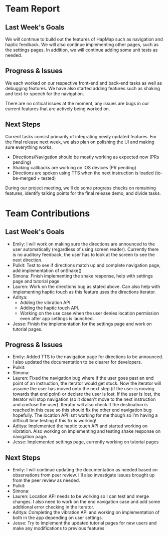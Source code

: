 # Team Report

## Last Week's Goals
We will continue to build out the features of HapMap such as navigation and haptic feedback. We will also continue implementing other pages, such as the settings pages. In addition, we will continue adding some unit tests as needed.

## Progress & Issues
We each worked on our respective front-end and back-end tasks as well as debugging features. We have also started adding features such as shaking and text-to-speech for the navigation.

There are no critical issues at the moment, any issues are bugs in our current features that are actively being worked on.

## Next Steps
Current tasks consist primarily of integrating newly updated features. For the final release next week, we also plan on polishing the UI and making sure everything works.

- Directions/Navigation should be mostly working as expected now (PRs pending)
- Shaking callbacks are working on iOS devices (PR pending)
- Directions are spoken using TTS when the next instruction is loaded (to-be-merged + tested)

During our project meeting, we'll do some progress checks on remaining features, identify talking points for the final release demo, and divide tasks.

# Team Contributions

## Last Week's Goals
- Emily: I will work on making sure the directions are announced to the user automatically (regardless of using screen reader). Currently there is no auditory feedback, the user has to look at the screen to see the next direction.
- Pulkit: Test to see if directions match up and complete navigation page, add implementation of onShake()
- Simona: Finish implementing the shake response, help with settings page and tutorial page
- Lauren: Work on the directions bug as stated above. Can also help with implementing haptic touch as this feature uses the directions iterator.
- Aditya:
  - Adding the vibration API.
  - Adding the haptic touch API.
  - Working on the use case when the user denies location permission even after app settings is launched.
- Jesse: Finish the implementation for the settings page and work on tutorial pages.

## Progress & Issues
- Emily: Added TTS to the navigation page for directions to be announced. I also updated the documentation to be clearer for developers.
- Pulkit:
- Simona:
- Lauren: Fixed the navigation bug where if the user goes past an end point of an instruction, the iterator would get stuck. Now the iterator will assume the user has moved onto the next step (if the user is moving towards that end point) or declare the user is lost. If the user is lost, the iterator will stop navigation (so it doesn't move to the next instruction and confuse the user). Iterator will also check if the destination is reached in this case so this should fix the other end navigation bug hopefully. The location API isnt working for me though so I'm having a difficult time testing if this fix is working!
- Aditya: Implemented the haptic touch API and started working on vibration. Also working on implementing and testing shake response on navigation page.
- Jesse: Implemented settings page, currently working on tutorial pages

## Next Steps
- Emily: I will continue updating the documentation as needed based on observations from peer review. I'll also investigate issues brought up from the peer review as needed.
- Pulkit:
- Simona:
- Lauren: Location API needs to be working so I can test and merge changes. I also need to work on the end navigation case and add some additional error checking in the iterator. 
- Aditya: Completing the vibration API and working on implementation of both in the app depending on user settings.
- Jesse: Try to implement the updated tutorial pages for new users and make any modifications to previous features
